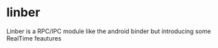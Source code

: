 # linber
Linber is a RPC/IPC module like the android binder but introducing some RealTime feautures
